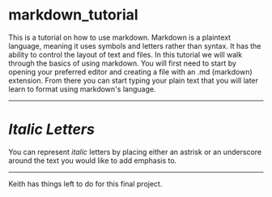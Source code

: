# markdown_tutorial
This is a tutorial on how to use markdown. Markdown is a plaintext language, meaning it uses symbols and letters rather than syntax. It has the ability to control the layout of text and files. In this tutorial we will walk through the basics of using markdown. You will first need to start by opening your preferred editor and creating a file with an .md (markdown) extension. From there you can start typing your plain text that you will later learn to format using markdown's language.
***
# _Italic Letters_
You can represent _italic_ letters by placing either an astrisk or an underscore around the text you would like to add emphasis to.
***

Keith has things left to do for this final project.